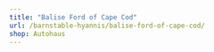 ```yaml
---
title: "Balise Ford of Cape Cod"
url: /barnstable-hyannis/balise-ford-of-cape-cod/
shop: Autohaus
---
```

